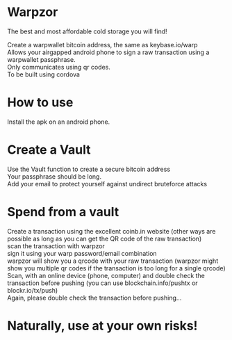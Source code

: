 # Warpzor
The best and most affordable cold storage you will find!

Create a warpwallet bitcoin address, the same as keybase.io/warp </br>
Allows your airgapped android phone to sign a raw transaction using a warpwallet passphrase. </br>
Only communicates using qr codes. </br>
To be built using cordova </br>

# How to use

Install the apk on an android phone.</br>

# Create a Vault

Use the Vault function to create a secure bitcoin address</br>
Your passphrase should be long.</br>
Add your email to protect yourself against undirect bruteforce attacks</br>

# Spend from a vault

Create a transaction using the excellent coinb.in website (other ways are possible as long as you can get the QR code of the raw transaction)</br>
scan the transaction with warpzor</br>
sign it using your warp password/email combination</br>
warpzor will show you a qrcode with your raw transaction (warpzor might show you multiple qr codes if the transaction is too long for a single qrcode)</br>
Scan, with an online device (phone, computer) and double check the transaction before pushing (you can use blockchain.info/pushtx or blockr.io/tx/push)</br>
Again, please double check the transaction before pushing...</br>

# Naturally, use at your own risks!</br>
